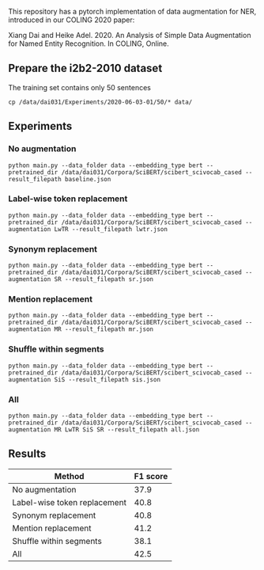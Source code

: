 This repository has a pytorch implementation of data augmentation for NER, introduced in our COLING 2020 paper:

Xiang Dai and Heike Adel. 2020. An Analysis of Simple Data Augmentation for Named Entity Recognition. In COLING, Online.

## Prepare the i2b2-2010 dataset
The training set contains only 50 sentences
~~~
cp /data/dai031/Experiments/2020-06-03-01/50/* data/
~~~

## Experiments
### No augmentation
~~~
python main.py --data_folder data --embedding_type bert --pretrained_dir /data/dai031/Corpora/SciBERT/scibert_scivocab_cased --result_filepath baseline.json
~~~
### Label-wise token replacement
~~~
python main.py --data_folder data --embedding_type bert --pretrained_dir /data/dai031/Corpora/SciBERT/scibert_scivocab_cased --augmentation LwTR --result_filepath lwtr.json
~~~
### Synonym replacement
~~~
python main.py --data_folder data --embedding_type bert --pretrained_dir /data/dai031/Corpora/SciBERT/scibert_scivocab_cased --augmentation SR --result_filepath sr.json
~~~
### Mention replacement
~~~
python main.py --data_folder data --embedding_type bert --pretrained_dir /data/dai031/Corpora/SciBERT/scibert_scivocab_cased --augmentation MR --result_filepath mr.json
~~~
### Shuffle within segments
~~~
python main.py --data_folder data --embedding_type bert --pretrained_dir /data/dai031/Corpora/SciBERT/scibert_scivocab_cased --augmentation SiS --result_filepath sis.json
~~~
### All
~~~
python main.py --data_folder data --embedding_type bert --pretrained_dir /data/dai031/Corpora/SciBERT/scibert_scivocab_cased --augmentation MR LwTR SiS SR --result_filepath all.json
~~~

## Results
| Method | F1 score |
| --- | --- |
| No augmentation | 37.9 |
| Label-wise token replacement | 40.8 |
| Synonym replacement | 40.8 |
| Mention replacement | 41.2 |
| Shuffle within segments | 38.1 |
| All | 42.5 |
